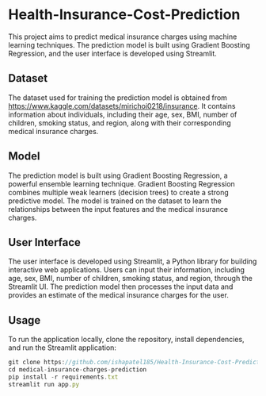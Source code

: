 
# Health-Insurance-Cost-Prediction
This project aims to predict medical insurance charges using machine learning techniques. The prediction model is built using Gradient Boosting Regression, and the user interface is developed using Streamlit.


## Dataset
The dataset used for training the prediction model is obtained from https://www.kaggle.com/datasets/mirichoi0218/insurance. It contains information about individuals, including their age, sex, BMI, number of children, smoking status, and region, along with their corresponding medical insurance charges.
## Model
The prediction model is built using Gradient Boosting Regression, a powerful ensemble learning technique. Gradient Boosting Regression combines multiple weak learners (decision trees) to create a strong predictive model. The model is trained on the dataset to learn the relationships between the input features and the medical insurance charges.
## User Interface
The user interface is developed using Streamlit, a Python library for building interactive web applications. Users can input their information, including age, sex, BMI, number of children, smoking status, and region, through the Streamlit UI. The prediction model then processes the input data and provides an estimate of the medical insurance charges for the user.
## Usage

To run the application locally, clone the repository, install dependencies, and run the Streamlit application:
```javascript
git clone https://github.com/ishapatel185/Health-Insurance-Cost-Prediction.git
cd medical-insurance-charges-prediction
pip install -r requirements.txt
streamlit run app.py


```

